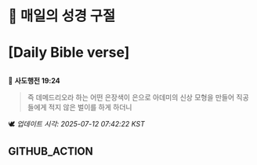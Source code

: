 # 🙏 매일의 성경 구절
# [Daily Bible verse]
##
<!-- START_BIBLE_VERSE -->
📖 **사도행전 19:24**
> 즉 데메드리오라 하는 어떤 은장색이 은으로 아데미의 신상 모형을 만들어 직공들에게 적지 않은 벌이를 하게 하더니

🕊️ _업데이트 시각: 2025-07-12 07:42:22 KST_
  <!-- END_BIBLE_VERSE -->
## GITHUB_ACTION
